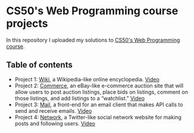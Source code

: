 # CS50's Web Programming course projects
In this repository I uploaded my solutions to [CS50's Web Programming course].

## Table of contents
- Project 1: [Wiki], a Wikipedia-like online encyclopedia. [Video](https://youtu.be/e-bb41W6KNo)
- Project 2: [Commerce], an eBay-like e-commerce auction site that will allow users to post auction listings, place bids on listings, comment on those listings, and add listings to a “watchlist.” [Video](https://youtu.be/UoMTv8qRXjM)
- Project 3: [Mail], a front-end for an email client that makes API calls to send and receive emails. [Video](https://youtu.be/U2Ppc39lsb8)
- Project 4: [Network], a Twitter-like social network website for making posts and following users. [Video](https://youtu.be/fjvztBvh9Rs)


[CS50's Web Programming course]: <https://cs50.harvard.edu/web/2020/>
[Wiki]: <https://github.com/leiram8/cs50_webprogramming/tree/main/1-wiki>
[Commerce]: <https://github.com/leiram8/cs50_webprogramming/tree/main/2-commerce>
[Mail]: <https://github.com/leiram8/cs50_webprogramming/tree/main/3-mail>
[Network]: <https://github.com/leiram8/cs50_webprogramming/tree/main/4-network>
